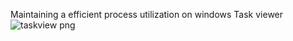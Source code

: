 Maintaining a efficient process utilization on windows
Task viewer![taskview png](https://user-images.githubusercontent.com/71600146/119292253-a58efa00-bc6d-11eb-9bd3-ff93c6605620.png)

